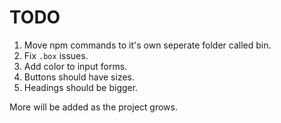 # TODO

1. Move npm commands to it's own seperate folder called bin.
2. Fix `.box` issues.
3. Add color to input forms.
4. Buttons should have sizes.
5. Headings should be bigger.

More will be added as the project grows.
